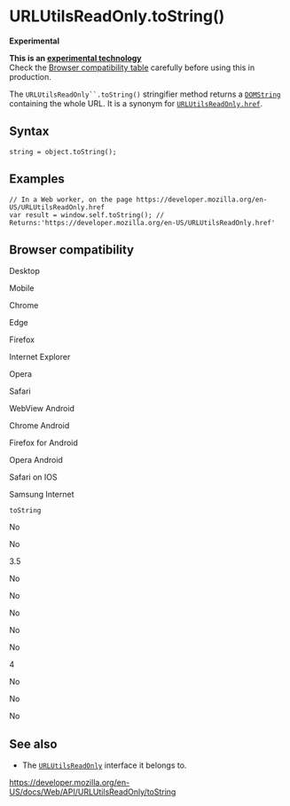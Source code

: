 URLUtilsReadOnly.toString()
===========================

**Experimental**

**This is an [experimental technology](https://developer.mozilla.org/en-US/docs/MDN/Guidelines/Conventions_definitions#experimental)**  
Check the [Browser compatibility table](#browser_compatibility) carefully before using this in production.

The `URLUtilsReadOnly``.toString()` stringifier method returns a [`DOMString`](../domstring) containing the whole URL. It is a synonym for [`URLUtilsReadOnly.href`](href).

Syntax
------

    string = object.toString();

Examples
--------

    // In a Web worker, on the page https://developer.mozilla.org/en-US/URLUtilsReadOnly.href
    var result = window.self.toString(); // Returns:'https://developer.mozilla.org/en-US/URLUtilsReadOnly.href'

Browser compatibility
---------------------

Desktop

Mobile

Chrome

Edge

Firefox

Internet Explorer

Opera

Safari

WebView Android

Chrome Android

Firefox for Android

Opera Android

Safari on IOS

Samsung Internet

`toString`

No

No

3.5

No

No

No

No

No

4

No

No

No

See also
--------

-   The [`URLUtilsReadOnly`](../urlutilsreadonly) interface it belongs to.

<a href="https://developer.mozilla.org/en-US/docs/Web/API/URLUtilsReadOnly/toString" class="_attribution-link">https://developer.mozilla.org/en-US/docs/Web/API/URLUtilsReadOnly/toString</a>
